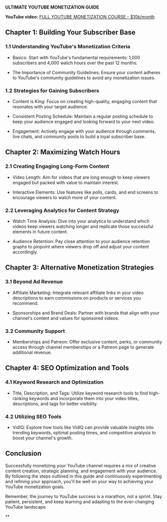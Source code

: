 **ULTIMATE YOUTUBE MONETIZATION GUIDE** 

**YouTube video:** [FULL YOUTUBE MONETIZATION COURSE - $10k/month](https://www.youtube.com/watch?v=PXjPDLkqviw)
 
## Chapter 1: Building Your Subscriber Base

### 1.1 Understanding YouTube's Monetization Criteria

- Basics: Start with YouTube's fundamental requirements: 1,000 subscribers and 4,000 watch hours over the past 12 months.
    
- The Importance of Community Guidelines: Ensure your content adheres to YouTube's community guidelines to avoid any monetization issues.
    

### 1.2 Strategies for Gaining Subscribers

- Content is King: Focus on creating high-quality, engaging content that resonates with your target audience.
    
- Consistent Posting Schedule: Maintain a regular posting schedule to keep your audience engaged and looking forward to your next video.
    
- Engagement: Actively engage with your audience through comments, live chats, and community posts to build a loyal subscriber base.
    

## Chapter 2: Maximizing Watch Hours

### 2.1 Creating Engaging Long-Form Content

- Video Length: Aim for videos that are long enough to keep viewers engaged but packed with value to maintain interest.
    
- Interactive Elements: Use features like polls, cards, and end screens to encourage viewers to watch more of your content.
    

### 2.2 Leveraging Analytics for Content Strategy

- Watch Time Analysis: Dive into your analytics to understand which videos keep viewers watching longer and replicate those successful elements in future content.
    
- Audience Retention: Pay close attention to your audience retention graphs to pinpoint where viewers drop off and adjust your content accordingly.
    

## Chapter 3: Alternative Monetization Strategies

### 3.1 Beyond Ad Revenue

- Affiliate Marketing: Integrate relevant affiliate links in your video descriptions to earn commissions on products or services you recommend.
    
- Sponsorships and Brand Deals: Partner with brands that align with your channel's content and values for sponsored videos.
    

### 3.2 Community Support

- Memberships and Patreon: Offer exclusive content, perks, or community access through channel memberships or a Patreon page to generate additional revenue.
    

## Chapter 4: SEO Optimization and Tools

### 4.1 Keyword Research and Optimization

- Title, Description, and Tags: Utilize keyword research tools to find high-ranking keywords and incorporate them into your video titles, descriptions, and tags for better visibility.
    

### 4.2 Utilizing SEO Tools

- VidIQ: Explore how tools like VidIQ can provide valuable insights into trending keywords, optimal posting times, and competitive analysis to boost your channel's growth.
    

## Conclusion

Successfully monetizing your YouTube channel requires a mix of creative content creation, strategic planning, and engagement with your audience. By following the steps outlined in this guide and continuously experimenting and refining your approach, you'll be well on your way to achieving your YouTube monetization goals.

Remember, the journey to YouTube success is a marathon, not a sprint. Stay patient, persistent, and keep learning and adapting to the ever-changing YouTube landscape.

  
**